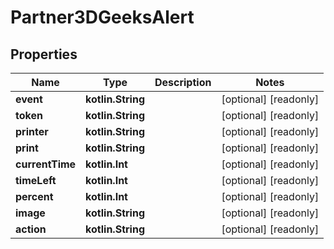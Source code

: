 
# Partner3DGeeksAlert

## Properties
Name | Type | Description | Notes
------------ | ------------- | ------------- | -------------
**event** | **kotlin.String** |  |  [optional] [readonly]
**token** | **kotlin.String** |  |  [optional] [readonly]
**printer** | **kotlin.String** |  |  [optional] [readonly]
**print** | **kotlin.String** |  |  [optional] [readonly]
**currentTime** | **kotlin.Int** |  |  [optional] [readonly]
**timeLeft** | **kotlin.Int** |  |  [optional] [readonly]
**percent** | **kotlin.Int** |  |  [optional] [readonly]
**image** | **kotlin.String** |  |  [optional] [readonly]
**action** | **kotlin.String** |  |  [optional] [readonly]



